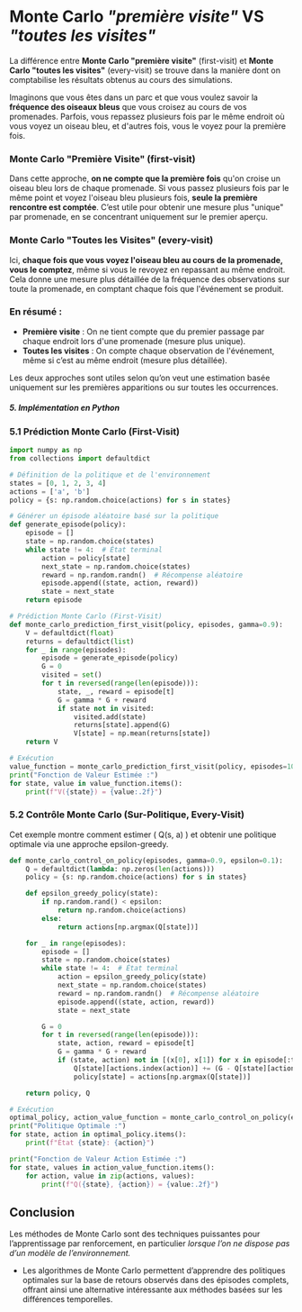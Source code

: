 # Monte Carlo *"première visite"* VS *"toutes les visites"*

La différence entre **Monte Carlo "première visite"** (first-visit) et **Monte Carlo "toutes les visites"** (every-visit) se trouve dans la manière dont on comptabilise les résultats obtenus au cours des simulations.

Imaginons que vous êtes dans un parc et que vous voulez savoir la **fréquence des oiseaux bleus** que vous croisez au cours de vos promenades. Parfois, vous repassez plusieurs fois par le même endroit où vous voyez un oiseau bleu, et d'autres fois, vous le voyez pour la première fois.

### Monte Carlo "Première Visite" (first-visit)
Dans cette approche, **on ne compte que la première fois** qu'on croise un oiseau bleu lors de chaque promenade. Si vous passez plusieurs fois par le même point et voyez l'oiseau bleu plusieurs fois, **seule la première rencontre est comptée**. C’est utile pour obtenir une mesure plus "unique" par promenade, en se concentrant uniquement sur le premier aperçu.

### Monte Carlo "Toutes les Visites" (every-visit)
Ici, **chaque fois que vous voyez l'oiseau bleu au cours de la promenade, vous le comptez**, même si vous le revoyez en repassant au même endroit. Cela donne une mesure plus détaillée de la fréquence des observations sur toute la promenade, en comptant chaque fois que l'événement se produit.

### En résumé :
- **Première visite** : On ne tient compte que du premier passage par chaque endroit lors d'une promenade (mesure plus unique).
- **Toutes les visites** : On compte chaque observation de l'événement, même si c’est au même endroit (mesure plus détaillée).

Les deux approches sont utiles selon qu’on veut une estimation basée uniquement sur les premières apparitions ou sur toutes les occurrences.

##### 5. Implémentation en Python

### 5.1 Prédiction Monte Carlo (First-Visit)

```python
import numpy as np
from collections import defaultdict

# Définition de la politique et de l'environnement
states = [0, 1, 2, 3, 4]
actions = ['a', 'b']
policy = {s: np.random.choice(actions) for s in states}

# Générer un épisode aléatoire basé sur la politique
def generate_episode(policy):
    episode = []
    state = np.random.choice(states)
    while state != 4:  # État terminal
        action = policy[state]
        next_state = np.random.choice(states)
        reward = np.random.randn()  # Récompense aléatoire
        episode.append((state, action, reward))
        state = next_state
    return episode

# Prédiction Monte Carlo (First-Visit)
def monte_carlo_prediction_first_visit(policy, episodes, gamma=0.9):
    V = defaultdict(float)
    returns = defaultdict(list)
    for _ in range(episodes):
        episode = generate_episode(policy)
        G = 0
        visited = set()
        for t in reversed(range(len(episode))):
            state, _, reward = episode[t]
            G = gamma * G + reward
            if state not in visited:
                visited.add(state)
                returns[state].append(G)
                V[state] = np.mean(returns[state])
    return V

# Exécution
value_function = monte_carlo_prediction_first_visit(policy, episodes=1000)
print("Fonction de Valeur Estimée :")
for state, value in value_function.items():
    print(f"V({state}) = {value:.2f}")
```

### 5.2 Contrôle Monte Carlo (Sur-Politique, Every-Visit)

Cet exemple montre comment estimer \( Q(s, a) \) et obtenir une politique optimale via une approche epsilon-greedy.

```python
def monte_carlo_control_on_policy(episodes, gamma=0.9, epsilon=0.1):
    Q = defaultdict(lambda: np.zeros(len(actions)))
    policy = {s: np.random.choice(actions) for s in states}

    def epsilon_greedy_policy(state):
        if np.random.rand() < epsilon:
            return np.random.choice(actions)
        else:
            return actions[np.argmax(Q[state])]

    for _ in range(episodes):
        episode = []
        state = np.random.choice(states)
        while state != 4:  # État terminal
            action = epsilon_greedy_policy(state)
            next_state = np.random.choice(states)
            reward = np.random.randn()  # Récompense aléatoire
            episode.append((state, action, reward))
            state = next_state

        G = 0
        for t in reversed(range(len(episode))):
            state, action, reward = episode[t]
            G = gamma * G + reward
            if (state, action) not in [(x[0], x[1]) for x in episode[:t]]:
                Q[state][actions.index(action)] += (G - Q[state][actions.index(action)]) / len(episode)
                policy[state] = actions[np.argmax(Q[state])]

    return policy, Q

# Exécution
optimal_policy, action_value_function = monte_carlo_control_on_policy(episodes=1000)
print("Politique Optimale :")
for state, action in optimal_policy.items():
    print(f"État {state}: {action}")

print("Fonction de Valeur Action Estimée :")
for state, values in action_value_function.items():
    for action, value in zip(actions, values):
        print(f"Q({state}, {action}) = {value:.2f}")
```


## Conclusion

Les méthodes de Monte Carlo sont des techniques puissantes pour l’apprentissage par renforcement, en particulier *lorsque l’on ne dispose pas d’un modèle de l’environnement.*
- Les algorithmes de Monte Carlo permettent d’apprendre des politiques optimales sur la base de retours observés dans des épisodes complets, offrant ainsi une alternative intéressante aux méthodes basées sur les différences temporelles.



